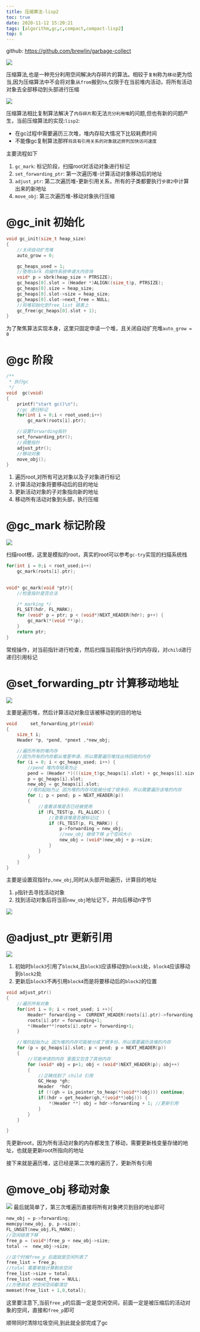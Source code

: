 ```yaml
---
title: 压缩算法-lisp2
toc: true
date: 2020-11-12 15:20:21
tags: [algorithm,gc,c,compact,compact-lisp2]
top: 6
---
```

github: https://github.com/brewlin/garbage-collect

![](/images/blog/gc-learning/AWIVGHTIRU.png)

压缩算法,也是一种充分利用空间解决内存碎片的算法。相较于`复制`称为`移动`更为恰当,因为压缩算法中不会将对象从`from`搬到`to`,仅限于在当前堆内活动，将所有活动对象去全部移动到头部进行压缩

![](/images/blog/gc-learning/JQDBAMPLWX.png)

压缩算法相比复制算法解决了`内存碎片`和无法`充分利用堆`的问题,但也有新的问题产生，当前压缩算法的实现:`lisp2`:
- 在gc过程中需要遍历三次堆，堆内存较大情况下比较耗费时间
- 不能像gc复制算法那样`将具有引用关系的对象就近排列加快访问速度`

主要流程如下
1. `gc_mark`: 标记阶段，扫描root对活动对象进行标记
2. `set_forwarding_ptr`: 第一次遍历堆-计算活动对象移动后的地址
3. `adjust_ptr`:         第二次遍历堆-更新引用关系，所有的子类都要执行`步骤2`中计算出来的新地址
4. `move_obj`:           第三次遍历堆-移动对象执行压缩

# @gc_init 初始化
```c
void gc_init(size_t heap_size)
{
    //关闭自动扩充堆
    auto_grow = 0;

    gc_heaps_used = 1;
    //使用sbrk 向操作系统申请大内存块
    void* p = sbrk(heap_size + PTRSIZE);
    gc_heaps[0].slot = (Header *)ALIGN((size_t)p, PTRSIZE);
    gc_heaps[0].size = heap_size;
    gc_heaps[0].slot->size = heap_size;
    gc_heaps[0].slot->next_free = NULL;
    //将堆初始化到free_list 链表上
    gc_free(gc_heaps[0].slot + 1);
}
```
为了聚焦算法实现本身，这里只固定申请一个堆，且关闭自动扩充堆`auto_grow = 0`
# @gc 阶段
```c
/**
 * 执行gc
 */
void  gc(void)
{
    printf("start gc()\n");
    //gc 递归标记
    for(int i = 0;i < root_used;i++)
        gc_mark(roots[i].ptr);

    //设置forwarding指针
    set_forwarding_ptr();
    //调整指针
    adjust_ptr();
    //移动对象
    move_obj();
}

```

1. 遍历root,对所有可达对象以及子对象进行标记
2. 计算活动对象将要移动后的目的地址
3. 更新活动对象的子对象指向新的地址
4. 移动所有活动对象到头部，执行压缩

# @gc_mark 标记阶段
![](/images/blog/gc-learning/XJNACPXRJB.png)

扫描root根，这里是模拟的root，真实的root可以参考`gc-try`实现的扫描系统栈
```c
for(int i = 0;i < root_used;i++)
    gc_mark(roots[i].ptr);
    
```

```c
void* gc_mark(void *ptr){
    //检查指针是否合法

    /* marking */
    FL_SET(hdr, FL_MARK);
    for (void* p = ptr; p < (void*)NEXT_HEADER(hdr); p++) {
        gc_mark(*(void **)p);
    }
    return ptr;
}
```
常规操作，对当前指针进行检查，然后扫描当前指针执行的内存段，对`child`进行递归引用标记


# @set_forwarding_ptr 计算移动地址
![](/images/blog/gc-learning/PEMZVKDQQO.png)

主要是遍历堆，然后计算活动对象应该被移动到的目的地址

```c
void     set_forwarding_ptr(void)
{
    size_t i;
    Header *p, *pend, *pnext ,*new_obj;

    //遍历所有的堆内存
    //因为所有的内存都从堆里申请，所以需要遍历堆找出待回收的内存
    for (i = 0; i < gc_heaps_used; i++) {
        //pend 堆内存结束为止
        pend = (Header *)(((size_t)gc_heaps[i].slot) + gc_heaps[i].size);
        p = gc_heaps[i].slot;
        new_obj = gc_heaps[i].slot;
        //堆的起始为止 因为堆的内存可能被分成了很多份，所以需要遍历该堆的内存
        for (; p < pend; p = NEXT_HEADER(p))
        {
            //查看该堆是否已经被使用
            if (FL_TEST(p, FL_ALLOC)) {
                //查看该堆是否被标记过
                if (FL_TEST(p, FL_MARK)) {
                    p->forwarding = new_obj;
                    //new_obj 继续下移 p个空间大小
                    new_obj = (void*)new_obj + p->size;
                }
            }
        }
    }
}
```
主要是设置双指针`p,new_obj`,同时从头部开始遍历，计算目的地址
1. `p`指针去寻找活动对象
2. 找到活动对象后将当前`new_obj`地址记下，并向后移动n字节

![](/images/blog/gc-learning/AQATCJYINY.png)


# @adjust_ptr 更新引用
![](/images/blog/gc-learning/NEOQAFPKHE.png)
1. 初始时`block3`引用了`block4`,且`block3`应该移动到`block1`处，`block4`应该移动到`block2`处
2. 更新后`block3`不再引用`block4`而是将要移动后的`block2`的位置

```c
void adjust_ptr()
{
    //遍历所有对象
    for(int i = 0; i < root_used; i ++){
        Header* forwarding =  CURRENT_HEADER(roots[i].ptr)->forwarding;
        roots[i].ptr = forwarding+1;
        *(Header**)roots[i].optr = forwarding+1;
    }

    //堆的起始为止 因为堆的内存可能被分成了很多份，所以需要遍历该堆的内存
    for (p = gc_heaps[i].slot; p < pend; p = NEXT_HEADER(p))
    {
        //可能申请的内存 里面又包含了其他内存
        for (void* obj = p+1; obj < (void*)NEXT_HEADER(p); obj++)
        {
            //正确找到了 child 引用
            GC_Heap *gh;
            Header  *hdr;
            if (!(gh = is_pointer_to_heap(*(void**)obj))) continue;
            if((hdr = get_header(gh,*(void**)obj))) {
                *(Header **) obj = hdr->forwarding + 1; //更新引用
            }
        }
    }

}
```
先更新root，因为所有活动对象的内存都发生了移动，需要更新栈变量存储的地址，也就是更新root所指向的地址

接下来就是遍历堆，这已经是第二次堆的遍历了，更新所有引用


# @move_obj 移动对象
![](/images/blog/gc-learning/VAWRJSOQOX.png)
最后就简单了，第三次堆遍历直接将所有对象拷贝到目的地址即可
```c
new_obj = p->forwarding;
memcpy(new_obj, p, p->size);
FL_UNSET(new_obj,FL_MARK);
//空闲链表下移
free_p = (void*)free_p + new_obj->size;
total -=  new_obj->size;
```

```c
//这个时候free_p 后面就是空闲列表了
free_list = free_p;
//total 需要单独计算剩余空间
free_list->size = total;
free_list->next_free = NULL;
//方便测试 把空闲空间都清空
memset(free_list + 1,0,total);
```
这里要注意下,当前`free_p`的后面一定是空闲空间，前面一定是被压缩后的活动对象的空间，直接和`free_p`即可

顺带同时清除垃圾空间,到此就全部完成了gc

